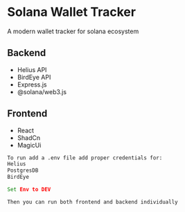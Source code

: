 # Solana Wallet Tracker

A modern wallet tracker for solana ecosystem

## Backend

- Helius API
- BirdEye API
- Express.js
- @solana/web3.js

## Frontend

- React
- ShadCn
- MagicUi

```cmd
To run add a .env file add proper credentials for:
Helius
PostgresDB
BirdEye

Set Env to DEV

Then you can run both frontend and backend individually
```
